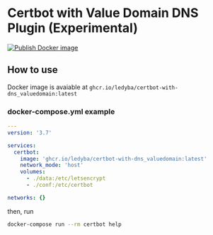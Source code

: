 # Certbot with Value Domain DNS Plugin (Experimental)

[![Publish Docker image](https://github.com/ledyba/certbot-with-dns_valuedomain/workflows/Publish%20Docker%20image/badge.svg)](https://github.com/ledyba/certbot-with-dns_valuedomain/actions?query=workflow%3A%22Publish+Docker+image%22)

## How to use

Docker image is avaiable at `ghcr.io/ledyba/certbot-with-dns_valuedomain:latest`

### docker-compose.yml example

```yaml
---
version: '3.7'

services:
  certbot:
    image: 'ghcr.io/ledyba/certbot-with-dns_valuedomain:latest'
    network_mode: 'host'
    volumes:
      - ./data:/etc/letsencrypt
      - ./conf:/etc/certbot

networks: {}
```

then, run

```bash
docker-compose run --rm certbot help
```
